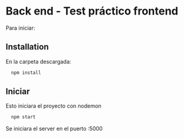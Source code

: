 
# Back end - Test práctico frontend 

Para iniciar:
## Installation

En la carpeta descargada:

```bash
  npm install 
```
    
## Iniciar
Esto iniciara el proyecto con nodemon

```bash
  npm start
```

Se iniciara el server en el puerto :5000
